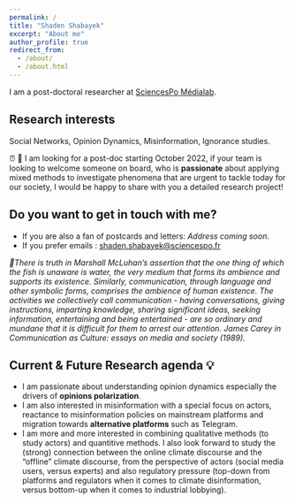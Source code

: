 ```yaml
---
permalink: /
title: "Shaden Shabayek"
excerpt: "About me"
author_profile: true
redirect_from: 
  - /about/
  - /about.html
---
```


I am a post-doctoral researcher at [SciencesPo Médialab](https://medialab.sciencespo.fr/en/).

Research interests
--
Social Networks, Opinion Dynamics, Misinformation, Ignorance studies. 

:alarm_clock: :memo: I am looking for a post-doc starting October 2022, if your team is looking to welcome someone on board, who is **passionate** about applying mixed methods to investigate phenomena that are urgent to tackle today for our society, I would be happy to share with you a detailed research project! 


Do you want to get in touch with me?
--
* If you are also a fan of postcards and letters: *Address coming soon*.
* If you prefer emails : shaden.shabayek@sciencespo.fr



*:open_book:There is truth in Marshall McLuhan’s assertion that the one thing of which the fish is unaware is water, the very medium that forms its ambience and supports its existence. Similarly, communication, through language and other symbolic forms, comprises the ambience of human existence. The activities we collectively call communication - having conversations, giving instructions, imparting knowledge, sharing significant ideas, seeking information, entertaining and being entertained - are so ordinary and mundane that it is difficult for them to arrest our attention. James Carey in Communication as Culture: essays on media and society (1989).*

Current & Future Research agenda :bulb:
-- 

* I am passionate about understanding opinion dynamics especially the drivers of **opinions polarization**. 
* I am also interested in misinformation with a special focus on actors, reactance to misinformation policies on mainstream platforms and migration towards **alternative platforms** such as Telegram. 
* I am more and more interested in combining qualitative methods (to study actors) and quantitive methods. I also look forward to study the (strong) connection between the online climate discourse and the “offline” climate discourse, from the perspective of actors (social media users, versus experts) and also regulatory pressure (top-down from platforms and regulators when it comes to climate disinformation, versus bottom-up when it comes to industrial lobbying).

